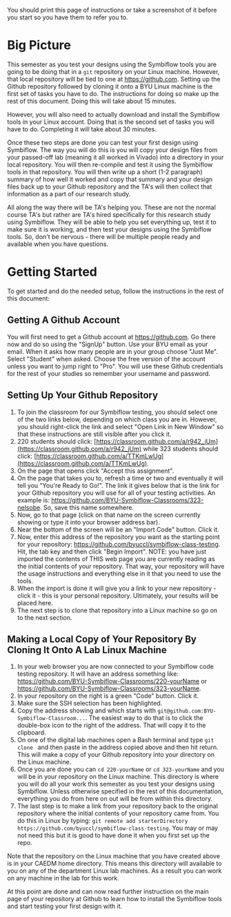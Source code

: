 You should print this page of instructions or take a screenshot of it before you start so you have them to refer you to.

# Big Picture
This semester as you test your designs using the Symbiflow tools you are going to be doing that in a `git` repository on your Linux machine.  However, that local repository will be tied to one at https://github.com.  Setting up the Github repository followed by cloning it onto a BYU Linux machine is the first set of tasks you have to do.  The instructions for doing so make up the rest of this document.   Doing this will take about 15 minutes.

However, you will also need to actually download and install the Symbiflow tools in your Linux account.  Doing that is the second set of tasks you will have to do.  Completing it will take about 30 minutes.

Once these two steps are done you can test your first design using Symbiflow. The way you will do this is you will copy your design files from your passed-off lab (meaning it all worked in Vivado) into a directory in your local repository.  You will then re-compile and test it using the Symbiflow tools in that repository.  You will then write up a short (1-2 paragraph) summary of how well it worked and copy that summary and your design files back up to your Github repository and the TA's will then collect that information as a part of our research study.

All along the way there will be TA's helping you.  These are not the normal course TA's but rather are TA's hired specifically for this research study using Symbiflow.  They will be able to help you set everything up, test it to make sure it is working, and then test your designs using the Symbiflow tools.  So, don't be nervous - there will be multiple people ready and available when you have questions.

# Getting Started
To get started and do the needed setup, follow the instructions in the rest of this document:

## Getting A Github Account
You will first need to get a Github account at https://github.com.  Go there now and do so using the "SignUp" button.  Use your BYU email as your email.  When it asks how many people are in your group choose "Just Me".  Select "Student" when asked.  Choose the free version of the account unless you want to jump right to "Pro".  You will use these Github credentials for the rest of your studies so remember your username and password.

## Setting Up Your Github Repository
1. To join the classroom for our Symbiflow testing, you should select one of the two links below, depending on which class you are in.  However, you should right-click the link and select "Open Link in New Window" so that these instructions are still visible after you click it.  
2. 220 students should click: [https://classroom.github.com/a/r942_jUm](https://classroom.github.com/a/r942_jUm) while 323 students should click: [https://classroom.github.com/a/TTKmLwUg](https://classroom.github.com/a/TTKmLwUg). 
3. On the page that opens click "Accept this assignment".
4. On the page that takes you to, refresh a time or two and eventually it will tell you "You're Ready to Go!".  The link it gives below that is the link for your Github repository you will use for all of your testing activities.  An example is: https://github.com/BYU-Symbiflow-Classrooms/323-nelsobe. So, save this name somewhere.
5. Now, go to that page (click on that name on the screen currently showing or type it into your browser address bar).
6. Near the bottom of the screen will be an "Import Code" button.  Click it.   
7. Now, enter this address of the repository you want as the starting point for your repository: https://github.com/byuccl/symbiflow-class-testing.  Hit, the tab key and then click "Begin Import".  NOTE: you have just imported the contents of THIS web page you are currently reading as the initial contents of your repository.  That way, your repository will have the usage instructions and everything else in it that you need to use the tools.
8. When the import is done it will give you a link to your new repository - click it - this is your personal repository.  Ultimately, your results will be placed here.
9. The next step is to clone that repository into a Linux machine so go on to the next section.

## Making a Local Copy of Your Repository By Cloning It Onto A Lab Linux Machine
1. In your web browser you are now connected to your Symbiflow code testing repository.  It will have an address something like: https://github.com/BYU-Symbiflow-Classrooms/220-yourName or https://github.com/BYU-Symbiflow-Classrooms/323-yourName.
2. In your repository on the right is a green "Code" button.  Click it.
3. Make sure the SSH selection has been highlighted.
4. Copy the address showing and which starts with `git@github.com:BYU-Symbiflow-Classroom...`.  The easiest way to do that is to click the double-box icon to the right of the address.  That will copy it to the clipboard.
5. On one of the digital lab machines open a Bash terminal and type `git clone ` and then paste in the address copied above and then hit return.  This will make a copy of your Github repository into your directory on the Linux machine.  
6. Once you are done you can `cd 220-yourName` or `cd 323-yourName` and you will be in your repository on the Linux machine.  This directory is where you will do all your work this semester as you test your designs using Symbiflow.  Unless otherwise specified in the rest of this documentation, everything you do from here on out will be from within this directory.
7. The last step is to make a link from your repository back to the original repository where the initial contents of your repository came from.  You do this in Linux by typing: `git remote add starterDirectory https://github.com/byuccl/symbiflow-class-testing`.  You may or may not need this but it is good to have done it when you first set up the repo.

Note that the repository on the Linux machine that you have created above is in your CAEDM home directory.  This means this directory will available to you on any of the department Linux lab machines.  As a result you can work on any machine in the lab for this work.

At this point are done and can now read further instruction on the main page of your repository at Github to learn how to install the Symbiflow tools and start testing your first design with it.
